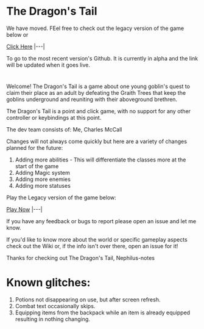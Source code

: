 # The Dragon's Tail

We have moved.  FEel free to check out the legacy version of the game below or

[Click Here](https://github.com/Nephilus-notes/Portfolio-Dragon-s-Tail)
|---|

To go to the most recent version's Github.  It is currently in alpha and the link will be updated when it goes live.

#
Welcome! The Dragon's Tail is a game about one young goblin's quest to claim their place as an adult by
defeating the Graith Trees that keep the goblins underground and reuniting with their aboveground 
brethren. 

The Dragon's Tail is a point and click game, with no support for any other controller or keybindings at this point.

The dev team consists of:
Me, Charles McCall

Changes will not always come quickly but here are a variety of changes planned for the future:
1. Adding more abilities - This will differentiate the classes more at the start of the game
2. Adding Magic system 
3. Adding more enemies
4. Adding more statuses

Play the Legacy version of the game below:

[Play Now](https://lighthearted-pasca-06e9b2.netlify.app/)
|---|

If you have any feedback or bugs to report please open an issue and let me know.

If you'd like to know more about the world or specific gameplay aspects check out the Wiki or, if the info isn't over there, open an issue for it!

Thanks for checking out The Dragon's Tail,
Nephilus-notes


# Known glitches:
1. Potions not disappearing on use, but after screen refresh.
2. Combat text occasionally skips.
3. Equipping items from the backpack while an item is already equipped resulting in nothing changing.
